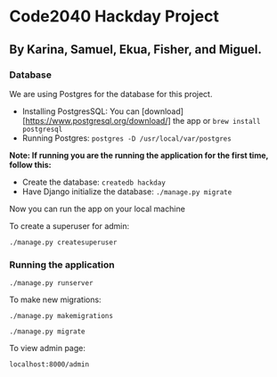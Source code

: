 # Code2040 Hackday Project

## By Karina, Samuel, Ekua, Fisher, and Miguel.

### Database

We are using Postgres for the database for this project.

- Installing PostgresSQL: You can [download][https://www.postgresql.org/download/] the app or `brew install postgresql`
- Running Postgres: `postgres -D /usr/local/var/postgres`

**Note: If running you are the running the application for the first time, follow this:**
-  Create the database: `createdb hackday`
- Have Django initialize the database: `./manage.py migrate`

Now you can run the app on your local machine

To create a superuser for admin:

`./manage.py createsuperuser`

### Running the application
`./manage.py runserver`

To make new migrations:

`./manage.py makemigrations`

`./manage.py migrate`

To view admin page:

`localhost:8000/admin`

